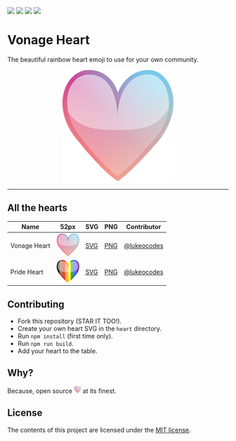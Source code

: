 ![](https://img.shields.io/badge/main-not%20master-green)
![](https://img.shields.io/badge/made%20with-%E2%9D%A4-d687b6)
![](https://img.shields.io/github/contributors/lukeocodes/vonage-heart)
![](https://img.shields.io/github/issues/lukeocodes/vonage-heart)

# Vonage Heart

The beautiful rainbow heart emoji to use for your own community.

<p align="center">
<img src="hearts/vonage_heart.png" height="256">
</p>

<hr/>

## All the hearts

| Name | 52px | SVG | PNG | Contributor |
|---|:-:|---|---|---|
| Vonage Heart | <img src="hearts/vonage_heart.svg" height="52"> | [SVG](hearts/vonage_heart.svg) | [PNG](hearts/vonage_heart.png) | [@lukeocodes](https://github.com/lukeocodes) |
| Pride Heart | <img src="hearts/pride_heart.svg" height="52"> | [SVG](hearts/pride_heart.svg) | [PNG](hearts/pride_heart.png) | [@lukeocodes](https://github.com/lukeocodes) |

## Contributing

- Fork this repository (STAR IT TOO!).
- Create your own heart SVG in the `heart` directory. 
- Run `npm install` (first time only).
- Run `npm run build`.
- Add your heart to the table.

## Why?

Because, open source <img src="hearts/vonage_heart.png" height="16"> at its finest.

## License

The contents of this project are licensed under the [MIT license](LICENSE).